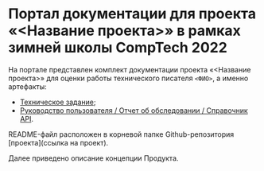 # Портал документации для проекта «<Название проекта>» в рамках зимней школы CompTech 2022

На портале представлен комплект документации проекта «<Название проекта>» для оценки работы технического писателя `<ФИО>`, а именно артефакты:

* [Техническое задание](source/tz.md);
* [Руководство пользователя / Отчет об обследовании / Справочник API](source/user_guide.md).

README-файл расположен в корневой папке Github-репозитория [проекта](ссылка на проект).

Далее приведено описание концепции Продукта.

<!-- далее вставить содержимое файла vision -->
